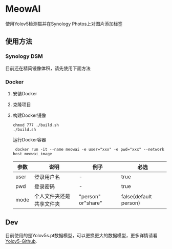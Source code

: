 # MeowAI

使用Yolov5检测猫并在Synology Photos上对图片添加标签

## 使用方法

### Synology DSM

目前还在精简镜像体积，请先使用下面方法

### Docker

1. 安装Docker
2. 克隆项目
3. 构建Docker镜像
    ```shell
    chmod 777 ./build.sh
    ./build.sh
    ```
   运行Docker容器

   ```shell
    docker run -it --name meowai -e user="xxx" -e pwd="xxx" --network host meowai_image
    ```

    | 参数 | 说明                     | 例子               | 必选                  |
    | ---- | ------------------------ | ------------------ | --------------------- |
    | user | 登录用户名               | -                  | true                  |
    | pwd  | 登录密码                 | -                  | true                  |
    | mode | 个人文件夹还是共享文件夹 | "person" or"share" | false(default person) |
   


## Dev

目前使用的是Yolov5s.pt数据模型，可以更换更大的数据模型，更多详情请看[Yolov5-Github](https://github.com/ultralytics/yolov5).


